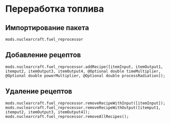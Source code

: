 # Переработка топлива

## Импортирование пакета
`mods.nuclearcraft.fuel_reprocessor`

## Добавление рецептов
```zenscript
mods.nuclearcraft.fuel_reprocessor.addRecipe([itemInput, itemOutput1, itemput2, itemOutput3, itemOutput4, @Optional double timeMultiplier, @Optional double powerMultiplier, @Optional double processRadiation]);
```

## Удаление рецептов
```zenscript
mods.nuclearcraft.fuel_reprocessor.removeRecipeWithInput([itemInput]);
mods.nuclearcraft.fuel_reprocessor.removeRecipeWithOutput([itemput1, itemput2, itemOutput3, itemOutput4]);
mods.nuclearcraft.fuel_reprocessor.removeAllRecipes();
```